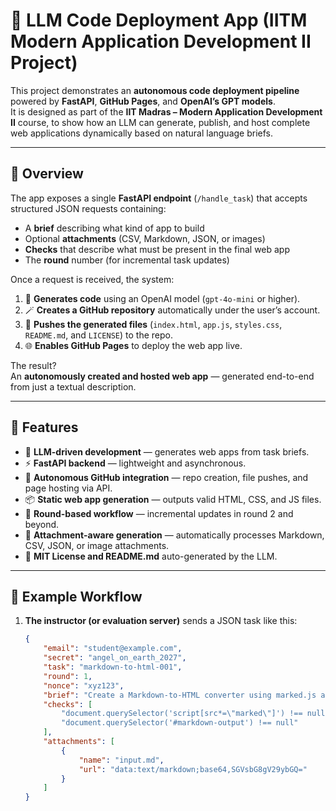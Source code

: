 # 🚀 LLM Code Deployment App (IITM Modern Application Development II Project)

This project demonstrates an **autonomous code deployment pipeline** powered by **FastAPI**, **GitHub Pages**, and **OpenAI’s GPT models**.  
It is designed as part of the **IIT Madras – Modern Application Development II** course, to show how an LLM can generate, publish, and host complete web applications dynamically based on natural language briefs.

---

## 🧠 Overview

The app exposes a single **FastAPI endpoint** (`/handle_task`) that accepts structured JSON requests containing:
- A **brief** describing what kind of app to build  
- Optional **attachments** (CSV, Markdown, JSON, or images)  
- **Checks** that describe what must be present in the final web app  
- The **round** number (for incremental task updates)

Once a request is received, the system:

1. 🧩 **Generates code** using an OpenAI model (`gpt-4o-mini` or higher).  
2. 🪄 **Creates a GitHub repository** automatically under the user’s account.  
3. 💾 **Pushes the generated files** (`index.html`, `app.js`, `styles.css`, `README.md`, and `LICENSE`) to the repo.  
4. 🌐 **Enables GitHub Pages** to deploy the web app live.  

The result?  
An **autonomously created and hosted web app** — generated end-to-end from just a textual description.

---

## 🧩 Features

- 🧠 **LLM-driven development** — generates web apps from task briefs.  
- ⚡ **FastAPI backend** — lightweight and asynchronous.  
- 🤖 **Autonomous GitHub integration** — repo creation, file pushes, and page hosting via API.  
- 📦 **Static web app generation** — outputs valid HTML, CSS, and JS files.  
- 🔁 **Round-based workflow** — incremental updates in round 2 and beyond.  
- 🧩 **Attachment-aware generation** — automatically processes Markdown, CSV, JSON, or image attachments.  
- 🧾 **MIT License and README.md** auto-generated by the LLM.  

---

## 🧪 Example Workflow

1. **The instructor (or evaluation server)** sends a JSON task like this:
   ```json
   {
       "email": "student@example.com",
       "secret": "angel_on_earth_2027",
       "task": "markdown-to-html-001",
       "round": 1,
       "nonce": "xyz123",
       "brief": "Create a Markdown-to-HTML converter using marked.js and highlight.js",
       "checks": [
           "document.querySelector('script[src*=\"marked\"]') !== null",
           "document.querySelector('#markdown-output') !== null"
       ],
       "attachments": [
           {
               "name": "input.md",
               "url": "data:text/markdown;base64,SGVsbG8gV29ybGQ="
           }
       ]
   }
